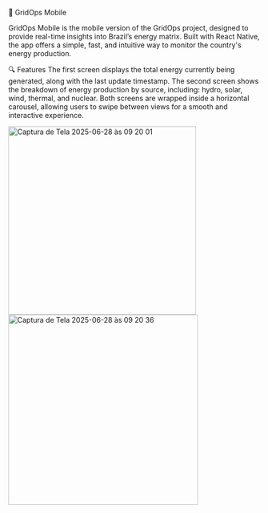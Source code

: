 📱 GridOps Mobile

GridOps Mobile is the mobile version of the GridOps project, designed to provide real-time insights into Brazil’s energy matrix. Built with React Native, the app offers a simple, fast, and intuitive way to monitor the country's energy production.

🔍 Features
The first screen displays the total energy currently being generated, along with the last update timestamp.
The second screen shows the breakdown of energy production by source, including: hydro, solar, wind, thermal, and nuclear.
Both screens are wrapped inside a horizontal carousel, allowing users to swipe between views for a smooth and interactive experience.

<img width="375" alt="Captura de Tela 2025-06-28 às 09 20 01" src="https://github.com/user-attachments/assets/a7238cd3-3937-4fbc-be99-63931923cc06" />
<img width="379" alt="Captura de Tela 2025-06-28 às 09 20 36" src="https://github.com/user-attachments/assets/47ff0e63-f3b3-4e8d-89bf-7265c9804f35" />

